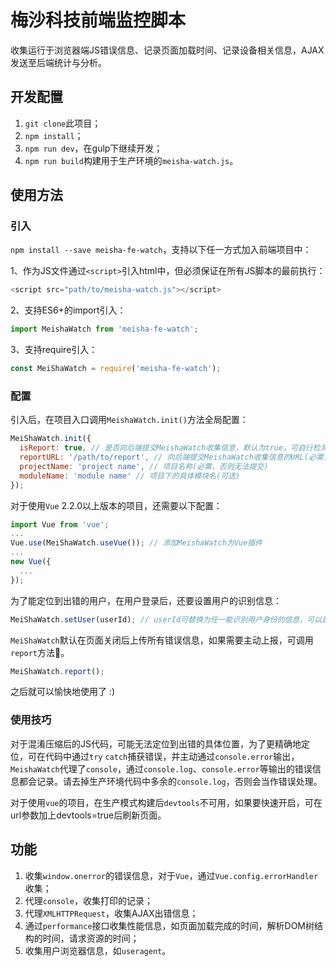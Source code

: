 # 梅沙科技前端监控脚本

收集运行于浏览器端JS错误信息、记录页面加载时间、记录设备相关信息，AJAX发送至后端统计与分析。



## 开发配置

1. ``git clone``此项目；
2. ``npm install``；
3. ``npm run dev``，在gulp下继续开发；
4. ``npm run build``构建用于生产环境的``meisha-watch.js``。



## 使用方法

### 引入

``npm install --save meisha-fe-watch``，支持以下任一方式加入前端项目中：

1、作为JS文件通过``<script>``引入html中，但必须保证在所有JS脚本的最前执行：

```javascript
<script src="path/to/meisha-watch.js"></script>
```

2、支持ES6+的import引入：

```javascript
import MeishaWatch from 'meisha-fe-watch';
```

3、支持require引入：

```javascript
const MeiShaWatch = require('meisha-fe-watch');
```



### 配置

引入后，在项目入口调用``MeishaWatch.init()``方法全局配置：

```javascript
MeiShaWatch.init({
  isReport: true, // 是否向后端提交MeishaWatch收集信息，默认为true，可自行检测当前环境，在开发、测试、预发布环境关闭，如：isReport: !/127.0.0.1|192.168|localhost|test-|pre-/.test(window.location.host)
  reportURL: '/path/to/report', // 向后端提交MeishaWatch收集信息的URL(必需，否则无法提交)
  projectName: 'project name', // 项目名称(必需，否则无法提交)
  moduleName: 'module name' // 项目下的具体模块名(可选)
});
```

对于使用``Vue`` 2.2.0以上版本的项目，还需要以下配置：

```javascript
import Vue from 'vue';
...
Vue.use(MeiShaWatch.useVue()); // 添加MeishaWatch为Vue插件
...
new Vue({
  ...
});
```

为了能定位到出错的用户，在用户登录后，还要设置用户的识别信息：

```javascript
MeiShaWatch.setUser(userId); // userId可替换为任一能识别用户身份的信息，可以是任何能转换成JSON的类型
```

``MeiShaWatch``默认在页面关闭后上传所有错误信息，如果需要主动上报，可调用``report``方法。

```javascript
MeiShaWatch.report();
```

之后就可以愉快地使用了 :)



### 使用技巧

对于混淆压缩后的JS代码，可能无法定位到出错的具体位置，为了更精确地定位，可在代码中通过``try`` ``catch``捕获错误，并主动通过``console.error``输出，``MeishaWatch``代理了``console``，通过``console.log``、``console.error``等输出的错误信息都会记录。请去掉生产环境代码中多余的``console.log``，否则会当作错误处理。

对于使用``vue``的项目，在生产模式构建后``devtools``不可用，如果要快速开启，可在url参数加上devtools=true后刷新页面。



## 功能

1. 收集``window.onerror``的错误信息，对于``Vue``，通过``Vue.config.errorHandler``收集；
2. 代理``console``，收集打印的记录；
3. 代理``XMLHTTPRequest``，收集AJAX出错信息；
4. 通过``performance``接口收集性能信息，如页面加载完成的时间，解析DOM树结构的时间，请求资源的时间；
5. 收集用户浏览器信息，如``useragent``。

